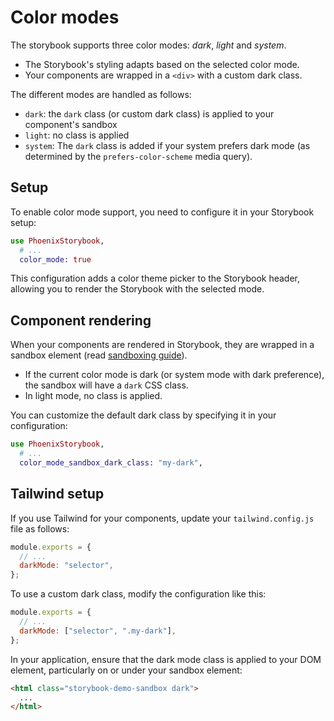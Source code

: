 # Color modes

The storybook supports three color modes: _dark_, _light_ and _system_.

- The Storybook's styling adapts based on the selected color mode.
- Your components are wrapped in a `<div>` with a custom dark class.

The different modes are handled as follows:

- `dark`: the `dark` class (or custom dark class) is applied to your component's sandbox
- `light`: no class is applied
- `system`: The `dark` class is added if your system prefers dark mode (as determined by the `prefers-color-scheme` media query).

## Setup

To enable color mode support, you need to configure it in your Storybook setup:

```elixir
use PhoenixStorybook,
  # ...
  color_mode: true
```

This configuration adds a color theme picker to the Storybook header, allowing you to render the Storybook with the selected mode.

## Component rendering

When your components are rendered in Storybook, they are wrapped in a sandbox element (read [sandboxing guide](sandboxing.md)).

- If the current color mode is dark (or system mode with dark preference), the sandbox will have a `dark` CSS class.
- In light mode, no class is applied.

You can customize the default dark class by specifying it in your configuration:

```elixir
use PhoenixStorybook,
  # ...
  color_mode_sandbox_dark_class: "my-dark",
```

## Tailwind setup

If you use Tailwind for your components, update your `tailwind.config.js` file as follows:

```js
module.exports = {
  // ...
  darkMode: "selector",
};
```

To use a custom dark class, modify the configuration like this:

```js
module.exports = {
  // ...
  darkMode: ["selector", ".my-dark"],
};
```

In your application, ensure that the dark mode class is applied to your DOM element, particularly on or under your sandbox element:

```html
<html class="storybook-demo-sandbox dark">
  ...
</html>
```

